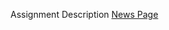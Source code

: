 Assignment Description
<a href="https://docs.google.com/document/d/1lrDxMlpt7Hhe9oh3KRzbdfGV5zeAwVsSy42_GJ8XYq0/edit?usp=sharing">News Page</a>

